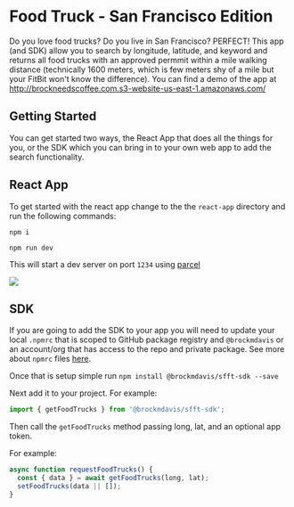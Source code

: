 # Food Truck - San Francisco Edition

Do you love food trucks? Do you live in San Francisco? PERFECT! This app (and SDK) allow you to search by longitude, latitude, and keyword and returns all food trucks with an approved permmit within a mile walking distance (technically 1600 meters, which is few meters shy of a mile but your FitBit won't know the difference). You can find a demo of the app at <http://brockneedscoffee.com.s3-website-us-east-1.amazonaws.com/>

## Getting Started

You can get started two ways, the React App that does all the things for you, or the SDK which you can bring in to your own web app to add the search functionality.

## React App

To get started with the react app change to the the `react-app` directory and run the following commands:

`npm i`

`npm run dev`

This will start a dev server on port `1234` using [parcel](https://parceljs.org/)

![](foodtruck.gif)

## SDK

If you are going to add the SDK to your app you will need to update your local `.npmrc` that is scoped to GitHub package registry and `@brockmdavis` or an account/org that has access to the repo and private package. See more about `npmrc` files [here](https://docs.npmjs.com/configuring-npm/npmrc.html).

Once that is setup simple run `npm install @brockmdavis/sfft-sdk --save`

Next add it to your project. For example:

```javascript
import { getFoodTrucks } from '@brockmdavis/sfft-sdk';
```

Then call the `getFoodTrucks` method passing long, lat, and an optional app token.

For example:

```javascript
async function requestFoodTrucks() {
  const { data } = await getFoodTrucks(long, lat);
  setFoodTrucks(data || []);
}
```
